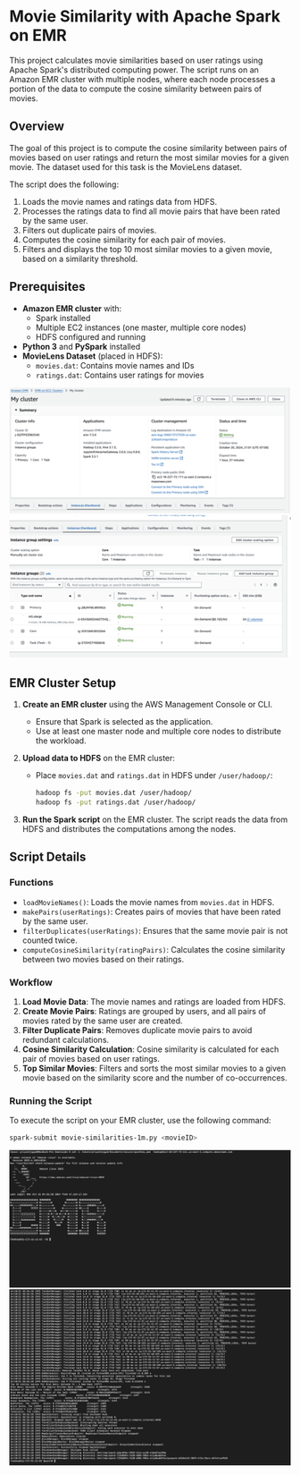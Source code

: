  # Movie Similarity with Apache Spark on EMR

This project calculates movie similarities based on user ratings using Apache Spark's distributed computing power. The script runs on an Amazon EMR cluster with multiple nodes, where each node processes a portion of the data to compute the cosine similarity between pairs of movies.

## Overview

The goal of this project is to compute the cosine similarity between pairs of movies based on user ratings and return the most similar movies for a given movie. The dataset used for this task is the MovieLens dataset.

The script does the following:
1. Loads the movie names and ratings data from HDFS.
2. Processes the ratings data to find all movie pairs that have been rated by the same user.
3. Filters out duplicate pairs of movies.
4. Computes the cosine similarity for each pair of movies.
5. Filters and displays the top 10 most similar movies to a given movie, based on a similarity threshold.

## Prerequisites

- **Amazon EMR cluster** with:
  - Spark installed
  - Multiple EC2 instances (one master, multiple core nodes)
  - HDFS configured and running
- **Python 3** and **PySpark** installed
- **MovieLens Dataset** (placed in HDFS):
  - `movies.dat`: Contains movie names and IDs
  - `ratings.dat`: Contains user ratings for movies

![EMR Cluster Setup](images/EMR-Cluster-Status.png)
![EMR-MASTER-SLAVE-Architecture](images/Master-Slave-Nodes.png)

## EMR Cluster Setup

1. **Create an EMR cluster** using the AWS Management Console or CLI. 
    - Ensure that Spark is selected as the application.
    - Use at least one master node and multiple core nodes to distribute the workload.

2. **Upload data to HDFS** on the EMR cluster:
    - Place `movies.dat` and `ratings.dat` in HDFS under `/user/hadoop/`:
      ```bash
      hadoop fs -put movies.dat /user/hadoop/
      hadoop fs -put ratings.dat /user/hadoop/
      ```

3. **Run the Spark script** on the EMR cluster. The script reads the data from HDFS and distributes the computations among the nodes.

## Script Details

### Functions

- `loadMovieNames()`: Loads the movie names from `movies.dat` in HDFS.
- `makePairs(userRatings)`: Creates pairs of movies that have been rated by the same user.
- `filterDuplicates(userRatings)`: Ensures that the same movie pair is not counted twice.
- `computeCosineSimilarity(ratingPairs)`: Calculates the cosine similarity between two movies based on their ratings.

### Workflow

1. **Load Movie Data**: The movie names and ratings are loaded from HDFS.
2. **Create Movie Pairs**: Ratings are grouped by users, and all pairs of movies rated by the same user are created.
3. **Filter Duplicate Pairs**: Removes duplicate movie pairs to avoid redundant calculations.
4. **Cosine Similarity Calculation**: Cosine similarity is calculated for each pair of movies based on user ratings.
5. **Top Similar Movies**: Filters and sorts the most similar movies to a given movie based on the similarity score and the number of co-occurrences.

### Running the Script

To execute the script on your EMR cluster, use the following command:

```bash
spark-submit movie-similarities-1m.py <movieID>
```
![EMR-Login](images/EMR-Login.png)
![Results](images/Results.png)
